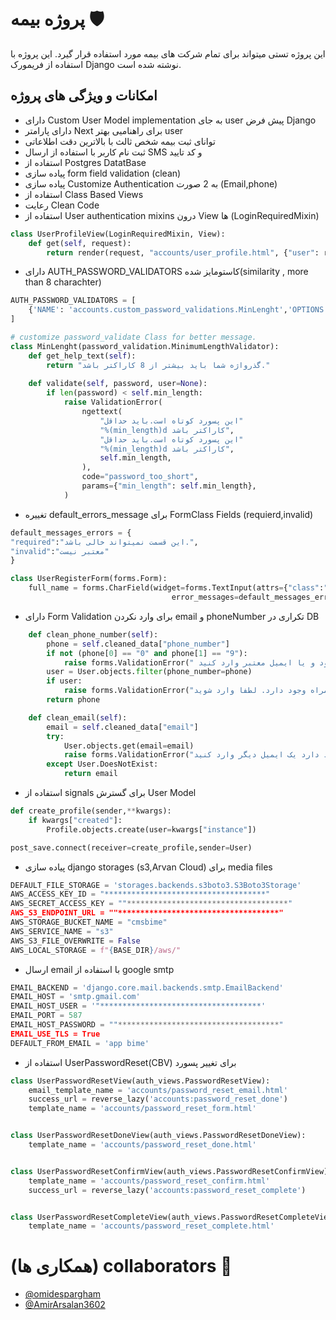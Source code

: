 #  پروژه بیمه :shield:

این پروژه تستی میتواند برای تمام شرکت های بیمه مورد استفاده قرار گیرد.
این پروژه با استفاده از فریمورک Django نوشته شده است.


## امکانات و ویژگی های پروژه

* دارای Custom User Model implementation به جای user پیش فرض Django
* دارای پارامتر Next برای راهنامیی بهتر user
* توانای ثبت بیمه شخص ثالث با بالاترین دقت اطلاعاتی
* ثبت نام کاربر با استفاده از ارسال SMS و کد تایید
* استفاده از Postgres DatatBase 
* پیاده سازی form field validation (clean)
* پیاده سازی Customize Authentication به 2 صورت (Email,phone)
* استفاده از Class Based Views
* رعایت Clean Code
* استفاده از User authentication mixins درون View ها (LoginRequiredMixin)


```python
class UserProfileView(LoginRequiredMixin, View):
    def get(self, request):
        return render(request, "accounts/user_profile.html", {"user": request.user})
```
* دارای AUTH_PASSWORD_VALIDATORS کاستومایز شده(similarity , more than 8 charachter)
```setting.py
AUTH_PASSWORD_VALIDATORS = [
    {'NAME': 'accounts.custom_password_validations.MinLenght','OPTIONS': {'min_length': 8,}},
]
```

```python
# customize password_validate Class for better message.
class MinLenght(password_validation.MinimumLengthValidator):
    def get_help_text(self):
        return "گذرواژه شما باید بیشتر از 8 کاراکتر باشد."
    
    def validate(self, password, user=None):
        if len(password) < self.min_length:
            raise ValidationError(
                ngettext(
                    "این پسورد کوتاه است.باید حداقل"
                    "%(min_length)d کاراکتر باشد",
                    "این پسورد کوتاه است.باید حداقل"
                    "%(min_length)d کاراکتر باشد",
                    self.min_length,
                ),
                code="password_too_short",
                params={"min_length": self.min_length},
            )
```
* تغییره default_errors_message برای FormClass Fields (requierd,invalid)
```python
default_messages_errors = {
"required":"این قسمت نمیتواند خالی باشد.",
"invalid":"معتبر نیست"
}

class UserRegisterForm(forms.Form):
    full_name = forms.CharField(widget=forms.TextInput(attrs={"class":"form-control","placeholder":"نام و نام خانوادگی"}),
                                    error_messages=default_messages_errors)
```

* دارای Form Validation برای وارد نکردن email و phoneNumber تکراری در DB
```python
    def clean_phone_number(self):
        phone = self.cleaned_data["phone_number"]
        if not (phone[0] == "0" and phone[1] == "9"):
            raise forms.ValidationError(" شماره تلفن باید با (*******09) شروع شود و یا ایمیل معتبر وارد کنید")
        user = User.objects.filter(phone_number=phone)
        if user:
            raise forms.ValidationError("کاربر با این تلفن همراه وجود دارد. لطفا وارد شوید")
        return phone
```
```python
    def clean_email(self):
        email = self.cleaned_data["email"]
        try:
            User.objects.get(email=email)
            raise forms.ValidationError("کاربر با این ایمیل وجود دارد یک ایمیل دیگر وارد کنید !")
        except User.DoesNotExist:
            return email
```
* استفاده از signals برای گسترش User Model
```python
def create_profile(sender,**kwargs):
    if kwargs["created"]:
        Profile.objects.create(user=kwargs["instance"])

post_save.connect(receiver=create_profile,sender=User)

```
* پیاده سازی django storages (s3,Arvan Cloud) برای media files
```python
DEFAULT_FILE_STORAGE = 'storages.backends.s3boto3.S3Boto3Storage'
AWS_ACCESS_KEY_ID = "************************************"
AWS_SECRET_ACCESS_KEY = ""************************************"
AWS_S3_ENDPOINT_URL = ""************************************"
AWS_STORAGE_BUCKET_NAME = "cmsbime"
AWS_SERVICE_NAME = "s3"
AWS_S3_FILE_OVERWRITE = False
AWS_LOCAL_STORAGE = f"{BASE_DIR}/aws/"
```
* ارسال email با استفاده از google smtp
```python
EMAIL_BACKEND = 'django.core.mail.backends.smtp.EmailBackend'
EMAIL_HOST = 'smtp.gmail.com'
EMAIL_HOST_USER = '"************************************'
EMAIL_PORT = 587
EMAIL_HOST_PASSWORD = ""************************************"
EMAIL_USE_TLS = True
DEFAULT_FROM_EMAIL = 'app bime'
```
* استفاده از UserPasswordReset(CBV) برای تغییر پسورد
```python
class UserPasswordResetView(auth_views.PasswordResetView):
    email_template_name = 'accounts/password_reset_email.html'
    success_url = reverse_lazy('accounts:password_reset_done')
    template_name = 'accounts/password_reset_form.html'


class UserPasswordResetDoneView(auth_views.PasswordResetDoneView):
    template_name = 'accounts/password_reset_done.html'


class UserPasswordResetConfirmView(auth_views.PasswordResetConfirmView):
    template_name = 'accounts/password_reset_confirm.html'
    success_url = reverse_lazy('accounts:password_reset_complete')


class UserPasswordResetCompleteView(auth_views.PasswordResetCompleteView):
    template_name = 'accounts/password_reset_complete.html'
```


# (همکاری ها) collaborators :boy:
* [@omidespargham](https://github.com/omidespargham)
* [@AmirArsalan3602](https://github.com/AmirArsalan3602)
